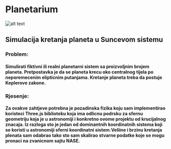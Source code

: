# Planetarium

![alt text][logo]

[logo]: http://www.unisa.edu.au/Global/ITEE/PLANETARIUM/Planetarium_banner.jpg "Logo Title Text 2"

## Simulacija kretanja planeta u Suncevom sistemu
### Problem:
#### Simulirati fiktivni ili realni planetarni sistem sa proizvoljnim brojem planeta. Pretpostavka je da se planeta krecu oko centralnog tijela po neporemecenim elipticnim putanjama. Kretanje planeta treba da postuje Keplerove zakone.
### Rjesenje:
#### Za ovakve zahtjeve potrebna je pozadinska fizika koju sam implementirao koristeci Three.js biblioteku koja ima odlicnu podrsku za sfernu geometriju koja je u astronomiji i konkretno ovome projektu od krucijalnog znacaja. Iz razloga sto je jedan od dominantnih koordinatnih sistema koji se koristi u astronomiji sferni koordinatni sistem.Veliine i brzinu kretanja plenata sam odabrao tako sto sam skalirao stvarne podatke koje se mogu pronaci na zvanicnom sajtu NASE. 
